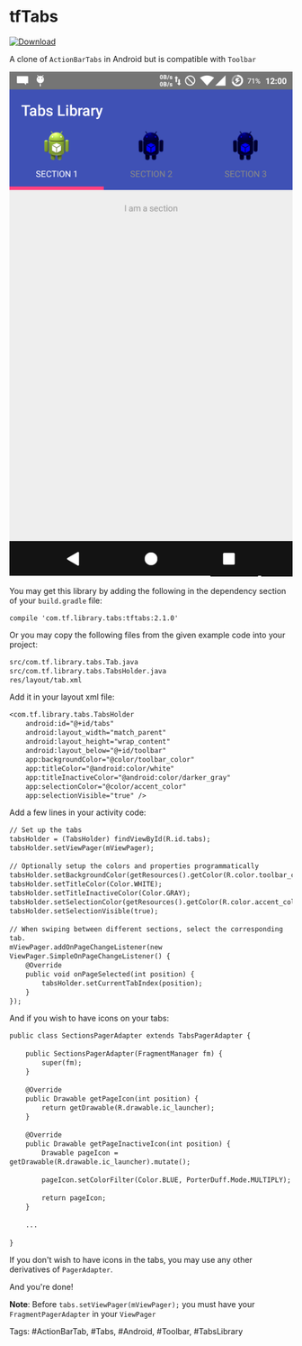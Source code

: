 tfTabs
======

[ ![Download](https://api.bintray.com/packages/tfkamran/maven/tf-tabs-android/images/download.svg) ](https://bintray.com/tfkamran/maven/tf-tabs-android/_latestVersion)

A clone of `ActionBarTabs` in Android but is compatible with `Toolbar`

![Screenshot](./Screenshot.png)

You may get this library by adding the following in the dependency section of your `build.gradle` file:

    compile 'com.tf.library.tabs:tftabs:2.1.0'

Or you may copy the following files from the given example code into your project:

    src/com.tf.library.tabs.Tab.java
    src/com.tf.library.tabs.TabsHolder.java
    res/layout/tab.xml
    
Add it in your layout xml file:

    <com.tf.library.tabs.TabsHolder
        android:id="@+id/tabs"
        android:layout_width="match_parent"
        android:layout_height="wrap_content"
        android:layout_below="@+id/toolbar"
        app:backgroundColor="@color/toolbar_color"
        app:titleColor="@android:color/white"
        app:titleInactiveColor="@android:color/darker_gray"
        app:selectionColor="@color/accent_color"
        app:selectionVisible="true" />

Add a few lines in your activity code:

    // Set up the tabs
    tabsHolder = (TabsHolder) findViewById(R.id.tabs);
    tabsHolder.setViewPager(mViewPager);

    // Optionally setup the colors and properties programmatically
    tabsHolder.setBackgroundColor(getResources().getColor(R.color.toolbar_color));
    tabsHolder.setTitleColor(Color.WHITE);
    tabsHolder.setTitleInactiveColor(Color.GRAY);
    tabsHolder.setSelectionColor(getResources().getColor(R.color.accent_color));
    tabsHolder.setSelectionVisible(true);

    // When swiping between different sections, select the corresponding tab.
    mViewPager.addOnPageChangeListener(new ViewPager.SimpleOnPageChangeListener() {
        @Override
        public void onPageSelected(int position) {
            tabsHolder.setCurrentTabIndex(position);
        }
    });

And if you wish to have icons on your tabs:

    public class SectionsPagerAdapter extends TabsPagerAdapter {

        public SectionsPagerAdapter(FragmentManager fm) {
            super(fm);
        }

        @Override
        public Drawable getPageIcon(int position) {
            return getDrawable(R.drawable.ic_launcher);
        }

        @Override
        public Drawable getPageInactiveIcon(int position) {
            Drawable pageIcon = getDrawable(R.drawable.ic_launcher).mutate();

            pageIcon.setColorFilter(Color.BLUE, PorterDuff.Mode.MULTIPLY);

            return pageIcon;
        }

        ...

    }

If you don't wish to have icons in the tabs, you may use any other derivatives of `PagerAdapter`.

And you're done!

**Note**: Before `tabs.setViewPager(mViewPager);` you must have your `FragmentPagerAdapter` in your `ViewPager`

Tags: #ActionBarTab, #Tabs, #Android, #Toolbar, #TabsLibrary
